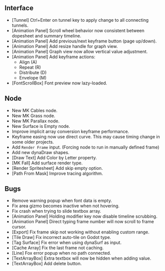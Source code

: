 ## Interface
- [Tunnel] Ctrl+Enter on tunnel key to apply change to all connecting tunnels.
- [Animation Panel] Scroll wheel behavior now consistent between dopesheet and summary timeline.
- [Animation Panel] Add previous/next keyframe button (page up/down). 
- [Animation Panel] Add resize handle for graph view.
- [Animation Panel] Graph view now allow vertical value adjustment.
- [Animation Panel] Add keyframe actions: 
  - Align (A)
  - Repeat (R)
  - Distribute (D)
  - Envelope (M)
- [FontScrollBox] Font preview now lazy-loaded.


## Node
- New MK Cables node.
- New MK Grass node.
- New MK Parallax node.
- New Surface is Empty node.
- Improve implicit array conversion keyframe performance.
- Keyframe easing now use direct curve. This may cause timing change in some older projects.
- Add `Render Frame` input. (Forcing node to run in manually defined frame)
- Add new dynaDraw shapes.
- [Draw Text] Add Color by Letter property.
- [MK Fall] Add surface render type.
- [Render Spritesheet] Add skip empty option.
- [Path From Mask] Improve tracing algorithm.

## Bugs
- Remove warning popup when font data is empty.
- Fix area gizmo becomes inactive when not hovering.
- Fix crash when trying to slide textbox array.
- [Animation Panel] Holding modifier key now disable timeline scrubbing.
- [Animation Panel] Direct typing frame number will now scroll to frame cursor.
- [Export] Fix frame skip not working without enabling custom range.
- [Tile Draw] Fix incorrect auto-tile on Godot type.
- [Tag Surface] Fix error when using dynaSurf as input.
- [Cache Array] Fix the last frame not caching.
- [Line] Fox error popup when no path connected.
- [TextArrayBox] Extra textbox will now be hidden when adding value.
- [TextArrayBox] Add delete button.